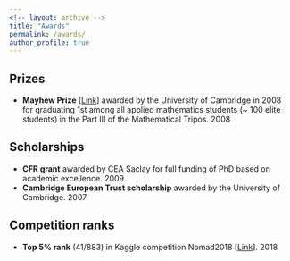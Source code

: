 ```yaml
---
<!-- layout: archive -->
title: "Awards"
permalink: /awards/
author_profile: true
---
```


## Prizes

* **Mayhew Prize** [[Link](https://en.wikipedia.org/wiki/Mayhew_Prize)] awarded by the University of Cambridge in 2008 for graduating 1st among all applied mathematics students (~ 100 elite students) in the Part III of the Mathematical Tripos. 2008

## Scholarships

* **CFR grant** awarded by CEA Saclay for full funding of PhD based on academic excellence. 2009
* **Cambridge European Trust scholarship** awarded by the University of Cambridge. 2007


## Competition ranks

* **Top 5% rank** (41/883) in Kaggle competition Nomad2018 [[Link](https://github.com/alabatie/Nomad)]. 2018
